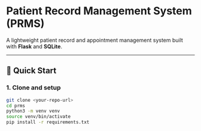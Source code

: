 # Patient Record Management System (PRMS)

A lightweight patient record and appointment management system built with **Flask** and **SQLite**.  

---

## 🚀 Quick Start

### 1. Clone and setup
```bash
git clone <your-repo-url>
cd prms
python3 -m venv venv
source venv/bin/activate
pip install -r requirements.txt
